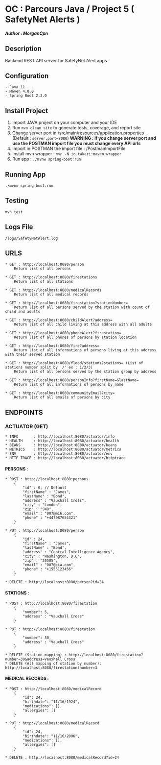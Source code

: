 # OC : Parcours Java / Project 5 ( SafetyNet Alerts )
##### Author : **_MorganCpn_**

## Description
Backend REST API server for SafetyNet Alert apps

## Configuration

	- Java 11
	- Maven 4.0.0
	- Spring Boot 2.3.0
	
## Install Project

1. Import JAVA project on your computer and your IDE
2. Run `mvn clean site` to generate tests, coverage, and report site
3. Change server port in /src/main/resources/application.properties (Default : `server.port=8080`)
**WARNING : if you change server port and use the POSTMAN import file you must change every API urls**
4. Import in POSTMAN the import file : /PostmanImportFile
5. Install mvn wrapper : `mvn -N io.takari:maven:wrapper` 
5. Run app : `./mvnw spring-boot:run`

## Running App

`./mvnw spring-boot:run`

## Testing

`mvn test`

## Logs File

`/logs/SafetyNetAlert.log`

## URLS
	* GET : http://localhost:8080/person
		Return list of all persons
		
	* GET : http://localhost:8080/firestations
		Return list of all stations
		
	* GET : http://localhost:8080/medicalRecords
		Return list of all medical records
		
	* GET : http://localhost:8080/firestation?stationNumber=
		Return list of all persons served by the station with count of child and adults
		
	* GET : http://localhost:8080/childAlert?address=
		Return list of all child living at this address with all adults
		
	* GET : http://localhost:8080/phoneAlert?firestation=
		Return list of all phones of persons by station location
		
	* GET : http://localhost:8080/fire?address=
		Return list of all informations of persons living at this address with their served station
		
	* GET : http://localhost:8080/flood/stations?stations= (List of stations number split by '/' ex : 1/2/3)
		Return list of all persons served by the station group by address
		
	* GET : http://localhost:8080/personInfo?firstName=&lastName=
		Return list of all informations of persons by name
		
	* GET : http://localhost:8080/communityEmail?city=
		Return list of all emails of persons by city

## ENDPOINTS
### ACTUATOR (GET)
	* INFO       : http://localhost:8080/actuator/info
	* HEALTH     : http://localhost:8080/actuator/health
	* BEANS      : http://localhost:8080/actuator/beans
	* METRICS    : http://localhost:8080/actuator/metrics
	* ENV        : http://localhost:8080/actuator/env
	* HTTP TRACE : http://localhost:8080/actuator/httptrace
	
#### PERSONS :
	* POST : http://localhost:8080:persons
		{
		    "id" : 0, // Default
		    "firstName" : "James",
		    "lastName" : "Bond",
		    "address" : "Vauxhall Cross",
		    "city" : "London",
		    "zip" : "SW8",
		    "email" : "007@mi6.com",
		    "phone" : "+447987654321"
		}
		
	* PUT : http://localhost:8080/person
		{
		    "id" : 24,
		    "firstName" : "James",
		    "lastName" : "Bond",
		    "address" : "Central Intelligence Agency",
		    "city" : "Washington, D.C",
		    "zip" : "20505",
		    "email" : "007@cia.com",
		    "phone" : "+1555123456"
		}
	
	* DELETE : http://localhost:8080/person?id=24

#### STATIONS :
	* POST : http://localhost:8080/firestation
		{
		    "number": 5,
		    "address" : "Vauxhall Cross"
		}
		
	* PUT : http://localhost:8080/firestation
		{
		    "number": 30,
		    "address" : "Vauxhall Cross"
		}
		
	* DELETE (Station mapping) : http://localhost:8080/firestation?number=30&address=Vauxhall Cross
	* DELETE (All mapping of station by number): http://localhost:8080/firestation?number=3

#### MEDICAL RECORDS :

	* POST : http://localhost:8080/medicalRecord
		{
		    "id": 24,
		    "birthdate": "11/16/1924",
		    "medications": [],
		    "allergies": []
		}	

	* PUT : http://localhost:8080/medicalRecord
		{
		    "id": 24,
		    "birthdate": "11/16/2006",
		    "medications": [],
		    "allergies": []
		}	

	* DELETE : http://localhost:8080/medicalRecord?id=24
